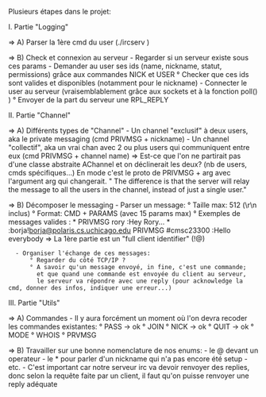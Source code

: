 Plusieurs étapes dans le projet:

I. Partie "Logging"

=> A) Parser la 1ère cmd du user (./ircserv <port> <pwd>)

=> B) Check et connexion au serveur
      - Regarder si un serveur existe sous ces params
      - Demander au user ses ids (name, nickname, statut, permissions) grâce aux commandes NICK et USER
            ° Checker que ces ids sont valides et disponibles (notamment pour le nickname)
      - Connecter le user au serveur (vraisemblablement grâce aux sockets et à la fonction poll() ) 
            ° Envoyer de la part du serveur une RPL_REPLY

II. Partie "Channel"

=> A) Différents types de "Channel"
       - Un channel "exclusif" à deux users, aka le private messaging (cmd PRIVMSG + nickname)
       - Un channel "collectif", aka un vrai chan avec 2 ou plus users qui communiquent entre eux (cmd PRIVMSG + channel name)
       => Est-ce que l'on ne partirait pas d'une classe abstraite AChannel et on déclinerait les deux? (nb de users, cmds spécifiques...)
          En mode c'est le proto de PRIVMSG + arg avec l'argument arg qui changerait.
       "  The difference is that the server will relay the message to all the users in the channel, instead of just a single user."

=> B) Décomposer le messaging
      - Parser un message:
          ° Taille max: 512 (\r\n inclus)
          ° Format: CMD + PARAMS (avec 15 params max)
          ° Exemples de messages valides :
              * PRIVMSG rory :Hey Rory...
              * :borja!borja@polaris.cs.uchicago.edu PRIVMSG #cmsc23300 :Hello everybody
                  => La 1ère partie est un "full client identifier" (<nick>!<user>@<host>)

      - Organiser l'échange de ces messages:
          ° Regarder du côté TCP/IP ?
          ° A savoir qu'un message envoyé, in fine, c'est une commande; 
            et que quand une commande est envoyée du client au serveur, 
            le serveur va répondre avec une reply (pour acknowledge la cmd, donner des infos, indiquer une erreur...)
              
III. Partie "Utils"

=> A) Commandes
      - Il y aura forcément un moment où l'on devra recoder les commandes existantes:
      ° PASS -> ok
      ° JOIN
      ° NICK -> ok
      ° QUIT -> ok
      ° MODE
      ° WHOIS
      ° PRVMSG
       
=> B) Travailler sur une bonne nomenclature de nos enums:
      - le @ devant un operateur
      - le * pour parler d'un nickname qui n'a pas encore été setup
      - etc.
      - C'est important car notre serveur irc va devoir renvoyer des replies, 
        donc selon la requête faite par un client, il faut qu'on puisse renvoyer une reply adéquate


